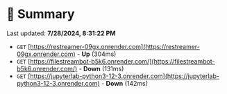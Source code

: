 # 📖 Summary
Last updated: **7/28/2024, 8:31:22 PM**

- `GET` [https://restreamer-09gx.onrender.com](https://restreamer-09gx.onrender.com) - **Up** (304ms)
- `GET` [https://filestreambot-b5k6.onrender.com/](https://filestreambot-b5k6.onrender.com/) - **Down** (131ms)
- `GET` [https://jupyterlab-python3-12-3.onrender.com](https://jupyterlab-python3-12-3.onrender.com) - **Down** (142ms)
